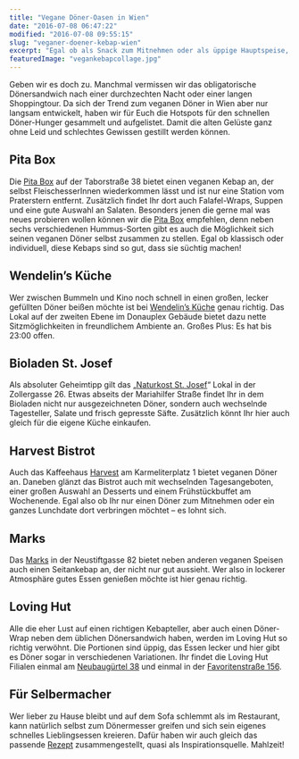 ```yaml
---
title: "Vegane Döner-Oasen in Wien"
date: "2016-07-08 06:47:22"
modified: "2016-07-08 09:55:15"
slug: "veganer-doener-kebap-wien"
excerpt: "Egal ob als Snack zum Mitnehmen oder als üppige Hauptspeise, veganer Döner macht glücklich und ja - natürlich auch schöner. Eine Liste mit Döner-Hotspots in Wien findet ihr hier."
featuredImage: "vegankebapcollage.jpg"
---
```


Geben wir es doch zu. Manchmal vermissen wir das obligatorische Dönersandwich nach einer durchzechten Nacht oder einer langen Shoppingtour. Da sich der Trend zum veganen Döner in Wien aber nur langsam entwickelt, haben wir für Euch die Hotspots für den schnellen Döner-Hunger gesammelt und aufgelistet. Damit die alten Gelüste ganz ohne Leid und schlechtes Gewissen gestillt werden können.

## Pita Box

Die [Pita Box](https://www.facebook.com/Pita-Box-365019320365266/timeline) auf der Taborstraße 38 bietet einen veganen Kebap an, der selbst FleischesserInnen wiederkommen lässt und ist nur eine Station vom Praterstern entfernt. Zusätzlich findet Ihr dort auch Falafel-Wraps, Suppen und eine gute Auswahl an Salaten. Besonders jenen die gerne mal was neues probieren wollen können wir die [Pita Box](https://www.facebook.com/Pita-Box-365019320365266/timeline) empfehlen, denn neben sechs verschiedenen Hummus-Sorten gibt es auch die Möglichkeit sich seinen veganen Döner selbst zusammen zu stellen. Egal ob klassisch oder individuell, diese Kebaps sind so gut, dass sie süchtig machen!

## Wendelin’s Küche

Wer zwischen Bummeln und Kino noch schnell in einen großen, lecker gefüllten Döner beißen möchte ist bei [Wendelin’s Küche](http://www.wendelinskueche.at/) genau richtig. Das Lokal auf der zweiten Ebene im Donauplex Gebäude bietet dazu nette Sitzmöglichkeiten in freundlichem Ambiente an. Großes Plus: Es hat bis 23:00 offen.

## Bioladen St. Josef

Als absoluter Geheimtipp gilt das „[Naturkost St. Josef](https://www.falter.at/web/wwei/detail/4882/naturkost-st-josef)“ Lokal in der Zollergasse 26. Etwas abseits der Mariahilfer Straße findet Ihr in dem Bioladen nicht nur ausgezeichneten Döner, sondern auch wechselnde Tagesteller, Salate und frisch gepresste Säfte. Zusätzlich könnt Ihr hier auch gleich für die eigene Küche einkaufen.

## Harvest Bistrot

Auch das Kaffeehaus [Harvest](http://harvest-bistrot.at/) am Karmeliterplatz 1 bietet veganen Döner an. Daneben glänzt das Bistrot auch mit wechselnden Tagesangeboten, einer großen Auswahl an Desserts und einem Frühstückbuffet am Wochenende. Egal also ob Ihr nur einen Döner zum Mitnehmen oder ein ganzes Lunchdate dort verbringen möchtet – es lohnt sich.

## Marks

Das [Marks](http://www.restaurant-marks.at/) in der Neustiftgasse 82 bietet neben anderen veganen Speisen auch einen Seitankebap an, der nicht nur gut aussieht. Wer also in lockerer Atmosphäre gutes Essen genießen möchte ist hier genau richtig.

## Loving Hut

Alle die eher Lust auf einen richtigen Kebapteller, aber auch einen Döner-Wrap neben dem üblichen Dönersandwich haben, werden im Loving Hut so richtig verwöhnt. Die Portionen sind üppig, das Essen lecker und hier gibt es Döner sogar in verschiedenen Variationen. Ihr findet die Loving Hut Filialen einmal am [Neubaugürtel 38](http://neubau.lovinghut.at/) und einmal in der [Favoritenstraße 156](http://www.lovinghutvienna.com/index.html).

## Für Selbermacher

Wer lieber zu Hause bleibt und auf dem Sofa schlemmt als im Restaurant, kann natürlich selbst zum Dönermesser greifen und sich sein eigenes schnelles Lieblingsessen kreieren. Dafür haben wir auch gleich das passende [Rezept](https://www.veganblatt.com/veganer-doener-selbstgemacht) zusammengestellt, quasi als Inspirationsquelle. Mahlzeit!